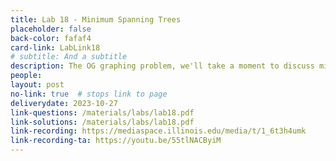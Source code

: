```yaml
---
title: Lab 18 - Minimum Spanning Trees
placeholder: false
back-color: fafaf4
card-link: LabLink18
# subtitle: And a subtitle
description: The OG graphing problem, we'll take a moment to discuss minimum spanning tree problems.
people:
layout: post
no-link: true  # stops link to page 
deliverydate: 2023-10-27
link-questions: /materials/labs/lab18.pdf
link-solutions: /materials/labs/lab18.pdf
link-recording: https://mediaspace.illinois.edu/media/t/1_6t3h4umk
link-recording-ta: https://youtu.be/55tlNACByiM
---
```










